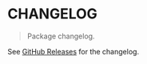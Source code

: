 # CHANGELOG

> Package changelog.

See [GitHub Releases](https://github.com/stdlib-js/ndarray-base-assert-is-row-major/releases) for the changelog.